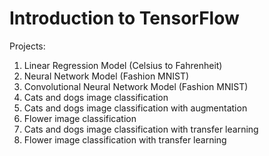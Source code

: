 # Introduction to TensorFlow 

Projects:
1. Linear Regression Model (Celsius to Fahrenheit)
2. Neural Network Model (Fashion MNIST)
3. Convolutional Neural Network Model (Fashion MNIST)
4. Cats and dogs image classification
5. Cats and dogs image classification with augmentation
6. Flower image classification 
7. Cats and dogs image classification with transfer learning
8. Flower image classification with transfer learning 
